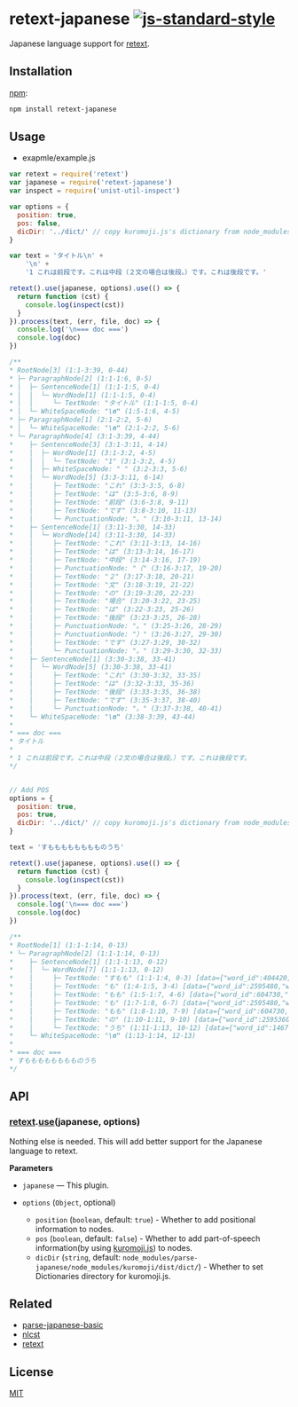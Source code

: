 # retext-japanese [![js-standard-style](https://img.shields.io/badge/code%20style-standard-brightgreen.svg?style=flat)](https://github.com/feross/standard)

Japanese language support for [retext](https://github.com/wooorm/retext).

## Installation

[npm](https://docs.npmjs.com/cli/install):

```bash
npm install retext-japanese
```

## Usage

*   exapmle/example.js

```javascript
var retext = require('retext')
var japanese = require('retext-japanese')
var inspect = require('unist-util-inspect')

var options = {
  position: true,
  pos: false,
  dicDir: '../dict/' // copy kuromoji.js's dictionary from node_modules/kuromoji/dist/dict.
}

var text = 'タイトル\n' +
    '\n' +
    '1 これは前段です。これは中段（２文の場合は後段。）です。これは後段です。'

retext().use(japanese, options).use(() => {
  return function (cst) {
    console.log(inspect(cst))
  }
}).process(text, (err, file, doc) => {
  console.log('\n=== doc ===')
  console.log(doc)
})

/**
* RootNode[3] (1:1-3:39, 0-44)
* ├─ ParagraphNode[2] (1:1-1:6, 0-5)
* │  ├─ SentenceNode[1] (1:1-1:5, 0-4)
* │  │  └─ WordNode[1] (1:1-1:5, 0-4)
* │  │     └─ TextNode: "タイトル" (1:1-1:5, 0-4)
* │  └─ WhiteSpaceNode: "\n" (1:5-1:6, 4-5)
* ├─ ParagraphNode[1] (2:1-2:2, 5-6)
* │  └─ WhiteSpaceNode: "\n" (2:1-2:2, 5-6)
* └─ ParagraphNode[4] (3:1-3:39, 4-44)
*    ├─ SentenceNode[3] (3:1-3:11, 4-14)
*    │  ├─ WordNode[1] (3:1-3:2, 4-5)
*    │  │  └─ TextNode: "1" (3:1-3:2, 4-5)
*    │  ├─ WhiteSpaceNode: " " (3:2-3:3, 5-6)
*    │  └─ WordNode[5] (3:3-3:11, 6-14)
*    │     ├─ TextNode: "これ" (3:3-3:5, 6-8)
*    │     ├─ TextNode: "は" (3:5-3:6, 8-9)
*    │     ├─ TextNode: "前段" (3:6-3:8, 9-11)
*    │     ├─ TextNode: "です" (3:8-3:10, 11-13)
*    │     └─ PunctuationNode: "。" (3:10-3:11, 13-14)
*    ├─ SentenceNode[1] (3:11-3:30, 14-33)
*    │  └─ WordNode[14] (3:11-3:30, 14-33)
*    │     ├─ TextNode: "これ" (3:11-3:13, 14-16)
*    │     ├─ TextNode: "は" (3:13-3:14, 16-17)
*    │     ├─ TextNode: "中段" (3:14-3:16, 17-19)
*    │     ├─ PunctuationNode: "（" (3:16-3:17, 19-20)
*    │     ├─ TextNode: "２" (3:17-3:18, 20-21)
*    │     ├─ TextNode: "文" (3:18-3:19, 21-22)
*    │     ├─ TextNode: "の" (3:19-3:20, 22-23)
*    │     ├─ TextNode: "場合" (3:20-3:22, 23-25)
*    │     ├─ TextNode: "は" (3:22-3:23, 25-26)
*    │     ├─ TextNode: "後段" (3:23-3:25, 26-28)
*    │     ├─ PunctuationNode: "。" (3:25-3:26, 28-29)
*    │     ├─ PunctuationNode: "）" (3:26-3:27, 29-30)
*    │     ├─ TextNode: "です" (3:27-3:29, 30-32)
*    │     └─ PunctuationNode: "。" (3:29-3:30, 32-33)
*    ├─ SentenceNode[1] (3:30-3:38, 33-41)
*    │  └─ WordNode[5] (3:30-3:38, 33-41)
*    │     ├─ TextNode: "これ" (3:30-3:32, 33-35)
*    │     ├─ TextNode: "は" (3:32-3:33, 35-36)
*    │     ├─ TextNode: "後段" (3:33-3:35, 36-38)
*    │     ├─ TextNode: "です" (3:35-3:37, 38-40)
*    │     └─ PunctuationNode: "。" (3:37-3:38, 40-41)
*    └─ WhiteSpaceNode: "\n" (3:38-3:39, 43-44)
* 
* === doc ===
* タイトル
* 
* 1 これは前段です。これは中段（２文の場合は後段。）です。これは後段です。
*/


// Add POS
options = {
  position: true,
  pos: true,
  dicDir: '../dict/' // copy kuromoji.js's dictionary from node_modules/kuromoji/dist/dict.
}

text = 'すもももももももものうち'

retext().use(japanese, options).use(() => {
  return function (cst) {
    console.log(inspect(cst))
  }
}).process(text, (err, file, doc) => {
  console.log('\n=== doc ===')
  console.log(doc)
})

/**
* RootNode[1] (1:1-1:14, 0-13)
* └─ ParagraphNode[2] (1:1-1:14, 0-13)
*    ├─ SentenceNode[1] (1:1-1:13, 0-12)
*    │  └─ WordNode[7] (1:1-1:13, 0-12)
*    │     ├─ TextNode: "すもも" (1:1-1:4, 0-3) [data={"word_id":404420,"word_type":"KNOWN","word_position":1,"surface_form":"すもも","pos":"名詞","pos_detail_1":"一般","pos_detail_2":"*","pos_detail_3":"*","conjugated_type":"*","conjugated_form":"*","basic_form":"すもも","reading":"スモモ","pronunciation":"スモモ"}]
*    │     ├─ TextNode: "も" (1:4-1:5, 3-4) [data={"word_id":2595480,"word_type":"KNOWN","word_position":4,"surface_form":"も","pos":"助詞","pos_detail_1":"係助詞","pos_detail_2":"*","pos_detail_3":"*","conjugated_type":"*","conjugated_form":"*","basic_form":"も","reading":"モ","pronunciation":"モ"}]
*    │     ├─ TextNode: "もも" (1:5-1:7, 4-6) [data={"word_id":604730,"word_type":"KNOWN","word_position":5,"surface_form":"もも","pos":"名詞","pos_detail_1":"一般","pos_detail_2":"*","pos_detail_3":"*","conjugated_type":"*","conjugated_form":"*","basic_form":"もも","reading":"モモ","pronunciation":"モモ"}]
*    │     ├─ TextNode: "も" (1:7-1:8, 6-7) [data={"word_id":2595480,"word_type":"KNOWN","word_position":7,"surface_form":"も","pos":"助詞","pos_detail_1":"係助詞","pos_detail_2":"*","pos_detail_3":"*","conjugated_type":"*","conjugated_form":"*","basic_form":"も","reading":"モ","pronunciation":"モ"}]
*    │     ├─ TextNode: "もも" (1:8-1:10, 7-9) [data={"word_id":604730,"word_type":"KNOWN","word_position":8,"surface_form":"もも","pos":"名詞","pos_detail_1":"一般","pos_detail_2":"*","pos_detail_3":"*","conjugated_type":"*","conjugated_form":"*","basic_form":"もも","reading":"モモ","pronunciation":"モモ"}]
*    │     ├─ TextNode: "の" (1:10-1:11, 9-10) [data={"word_id":2595360,"word_type":"KNOWN","word_position":10,"surface_form":"の","pos":"助詞","pos_detail_1":"連体化","pos_detail_2":"*","pos_detail_3":"*","conjugated_type":"*","conjugated_form":"*","basic_form":"の","reading":"ノ","pronunciation":"ノ"}]
*    │     └─ TextNode: "うち" (1:11-1:13, 10-12) [data={"word_id":1467000,"word_type":"KNOWN","word_position":11,"surface_form":"うち","pos":"名詞","pos_detail_1":"非自立","pos_detail_2":"副詞可能","pos_detail_3":"*","conjugated_type":"*","conjugated_form":"*","basic_form":"うち","reading":"ウチ","pronunciation":"ウチ"}]
*    └─ WhiteSpaceNode: "\n" (1:13-1:14, 12-13)
* 
* === doc ===
* すもももももももものうち
*/
```

## API

### [retext](https://github.com/wooorm/retext).[use](https://github.com/wooorm/retext#retextuseplugin-options)\(japanese, options\)

Nothing else is needed. This will add better support for the Japanese language to retext.

**Parameters**

*   `japanese` — This plugin.
*   `options` (`Object`, optional)

    *   `position` (`boolean`, default: `true`) - Whether to add positional information to nodes.
    *   `pos` (`boolean`, default: `false`) - Whether to add part-of-speech information(by using [kuromoji.js](https://github.com/takuyaa/kuromoji.js)) to nodes.
    *   `dicDir` (`string`, default: `node_modules/parse-japanese/node_modules/kuromoji/dist/dict/`) - Whether to set Dictionaries directory for kuromoji.js. 

## Related

*   [parse-japanese-basic](https://github.com/muraken720/parse-japanese-basic)
*   [nlcst](https://github.com/wooorm/nlcst)
*   [retext](https://github.com/wooorm/retext)

## License

[MIT](LICENSE)
